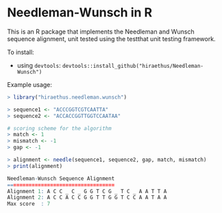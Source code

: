 # Needleman-Wunsch in R

This is an R package that implements the Needleman and Wunsch sequence
alignment, unit tested using the testthat unit testing framework.

To install:
* using `devtools`: `devtools::install_github("hiraethus/Needleman-Wunsch")`

Example usage:
```r
> library("hiraethus.needleman.wunsch")

> sequence1 <- "ACCCGGTCGTCAATTA"
> sequence2 <- "ACCACCGGTTGGTCCAATAA"

# scoring scheme for the algorithm
> match <- 1
> mismatch <- -1
> gap <- -1

> alignment <- needle(sequence1, sequence2, gap, match, mismatch)
> print(alignment)

Needleman-Wunsch Sequence Alignment
===================================
Alignment 1: A C C _ C _ G G T C G _ T C _ A A T T A
Alignment 2: A C C A C C G G T T G G T C C A A T A A
Max score  : 7

```